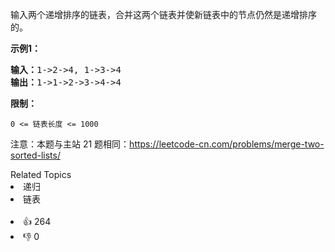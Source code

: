 <p>输入两个递增排序的链表，合并这两个链表并使新链表中的节点仍然是递增排序的。</p>

<p><strong>示例1：</strong></p>

<pre><strong>输入：</strong>1-&gt;2-&gt;4, 1-&gt;3-&gt;4
<strong>输出：</strong>1-&gt;1-&gt;2-&gt;3-&gt;4-&gt;4</pre>

<p><strong>限制：</strong></p>

<p><code>0 &lt;= 链表长度 &lt;= 1000</code></p>

<p>注意：本题与主站 21 题相同：<a href="https://leetcode-cn.com/problems/merge-two-sorted-lists/">https://leetcode-cn.com/problems/merge-two-sorted-lists/</a></p>

<div><div>Related Topics</div><div><li>递归</li><li>链表</li></div></div><br><div><li>👍 264</li><li>👎 0</li></div>